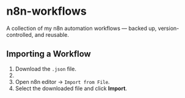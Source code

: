 # n8n-workflows
A collection of my n8n automation workflows — backed up, version-controlled, and reusable.
## Importing a Workflow
1. Download the `.json` file.
2. 
3. Open n8n editor → `Import from File`.
4. Select the downloaded file and click **Import**.
